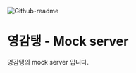 ![Github-readme](https://user-images.githubusercontent.com/26461307/172001186-f07cfa73-8f3d-4329-bafc-389e2c70dc7d.png)

# 영감탱 - Mock server

영감탱의 mock server 입니다.
